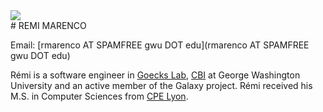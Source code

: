 
<div class='right'><a href='http://goeckslab.org/people/'><img src='/GalaxyTeam/Remi.jpg' /></a></div>
# REMI MARENCO

Email: [rmarenco AT SPAMFREE gwu DOT edu](rmarenco AT SPAMFREE gwu DOT edu)

Rémi is a software engineer in [Goecks Lab](http://goeckslab.org/), [CBI](https://cbi.gwu.edu/) at George Washington University and an active member of the Galaxy project. Rémi received his M.S. in Computer Sciences from [CPE Lyon](http://www.cpe.fr/?lang=en). 
